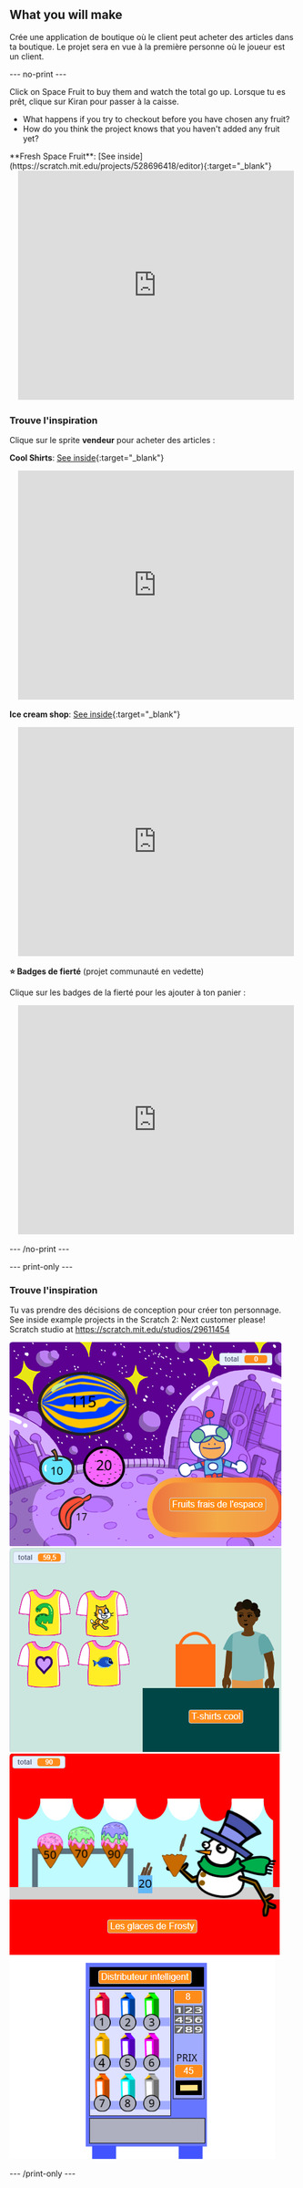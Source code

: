 ## What you will make

Crée une application de boutique où le client peut acheter des articles dans ta boutique. Le projet sera en vue à la première personne où le joueur est un client.

--- no-print ---

Click on Space Fruit to buy them and watch the total go up. Lorsque tu es prêt, clique sur Kiran pour passer à la caisse.

+ What happens if you try to checkout before you have chosen any fruit?
+ How do you think the project knows that you haven't added any fruit yet?

<div>
**Fresh Space Fruit**: [See inside](https://scratch.mit.edu/projects/528696418/editor){:target="_blank"}
<div class="scratch-preview" style="margin-left: 15px;">
  <iframe allowtransparency="true" width="485" height="402" src="https://scratch.mit.edu/projects/embed/528696418/?autostart=false" frameborder="0"></iframe>
</div>
</div>

### Trouve l'inspiration

Clique sur le sprite **vendeur** pour acheter des articles :

**Cool Shirts**: [See inside](https://scratch.mit.edu/projects/528697069/editor){:target="_blank"}
<div class="scratch-preview" style="margin-left: 15px;">
  <iframe allowtransparency="true" width="485" height="402" src="https://scratch.mit.edu/projects/embed/528697069/?autostart=false" frameborder="0"></iframe>
</div>

**Ice cream shop**: [See inside](https://scratch.mit.edu/projects/525972748/editor){:target="_blank"}
<div class="scratch-preview" style="margin-left: 15px;">
  <iframe allowtransparency="true" width="485" height="402" src="https://scratch.mit.edu/projects/embed/525972748/?autostart=false" frameborder="0"></iframe>
</div>

**⭐ Badges de fierté** (projet communauté en vedette)

Clique sur les badges de la fierté pour les ajouter à ton panier :

<div class="scratch-preview" style="margin-left: 15px;">
  <iframe allowtransparency="true" width="485" height="402" src="https://scratch.mit.edu/projects/embed/750787529/?autostart=false" frameborder="0"></iframe>
</div>

--- /no-print ---

--- print-only ---

### Trouve l'inspiration

Tu vas prendre des décisions de conception pour créer ton personnage. See inside example projects in the Scratch 2: Next customer please! Scratch studio at https://scratch.mit.edu/studios/29611454

![Exemple de projet](images/fruit.png) ![Exemple de projet](images/tshirt.png) ![Exemple de projet](images/icecream.png) ![Exemple de projet](images/vending.png)

--- /print-only ---


